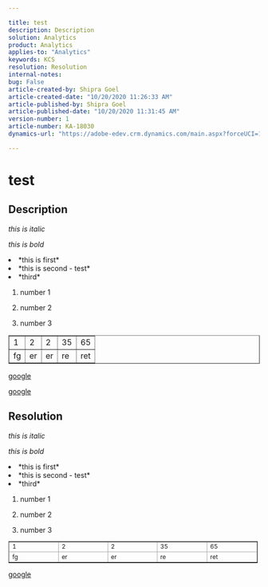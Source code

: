 ```yaml
---

title: test  
description: Description  
solution: Analytics  
product: Analytics  
applies-to: "Analytics"  
keywords: KCS  
resolution: Resolution  
internal-notes:   
bug: False  
article-created-by: Shipra Goel  
article-created-date: "10/20/2020 11:26:33 AM"  
article-published-by: Shipra Goel  
article-published-date: "10/20/2020 11:31:45 AM"  
version-number: 1  
article-number: KA-18030  
dynamics-url: "https://adobe-edev.crm.dynamics.com/main.aspx?forceUCI=1&pagetype=entityrecord&etn=knowledgearticle&id=fd606216-c712-eb11-a813-000d3a102a06"

---
```


# test

## Description

*this is italic*

*this is bold*



 <li>*this is first*</li>
 <li>*this is second - test*</li>
 <li>*third*</li>




1.  number 1 
 
2.  number 2
 
3.  number 3


<table border="1" cellpadding="1" cellspacing="0">
 <tbody>
  <tr>
   <td>1</td>
   <td>2</td>
   <td>2</td>
   <td>35</td>
   <td>65</td>
  </tr>
  <tr>
   <td>fg</td>
   <td>er</td>
   <td>er</td>
   <td>re</td>
   <td>ret</td>
  </tr>
 </tbody>
</table>



[google](https://www.google.com/)

[google](https://www.google.com)

## Resolution

*this is italic*

*this is bold*



 <li>*this is first*</li>
 <li>*this is second - test*</li>
 <li>*third*</li>




1.  number 1 
 
2.  number 2
 
3.  number 3


<table border="1" cellpadding="1" cellspacing="0" style="border-collapse:collapse; font-size:12px; width:500px">
 <tbody>
  <tr>
   <td style="border-color:#ababab; width:120px">1</td>
   <td style="border-color:#ababab; width:120px">2</td>
   <td style="border-color:#ababab; width:120px">2</td>
   <td style="border-color:#ababab; width:120px">35</td>
   <td style="border-color:#ababab; width:120px">65</td>
  </tr>
  <tr>
   <td style="border-color:#ababab; width:120px">fg</td>
   <td style="border-color:#ababab; width:120px">er</td>
   <td style="border-color:#ababab; width:120px">er</td>
   <td style="border-color:#ababab; width:120px">re</td>
   <td style="border-color:#ababab; width:120px">ret</td>
  </tr>
 </tbody>
</table>



[google](https://www.google.com/)



